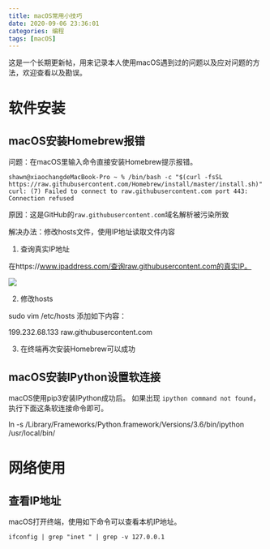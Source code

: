```yaml
---
title: macOS常用小技巧
date: 2020-09-06 23:36:01
categories: 编程
tags: [macOS]
---
```


这是一个长期更新帖，用来记录本人使用macOS遇到过的问题以及应对问题的方法，欢迎查看以及勘误。

# 软件安装

## macOS安装Homebrew报错

问题：在macOS里输入命令直接安装Homebrew提示报错。

```
shawn@xiaochangdeMacBook-Pro ~ % /bin/bash -c "$(curl -fsSL https://raw.githubusercontent.com/Homebrew/install/master/install.sh)"
curl: (7) Failed to connect to raw.githubusercontent.com port 443: Connection refused
```

原因：这是GitHub的`raw.githubusercontent.com`域名解析被污染所致

解决办法：修改hosts文件，使用IP地址读取文件内容

1. 查询真实IP地址

在https://www.ipaddress.com/查询raw.githubusercontent.com的真实IP。

![](/Users/shawn/Nodejs/Hexo/ipaddress_search.jpg)

2. 修改hosts

sudo vim /etc/hosts
添加如下内容：

199.232.68.133 raw.githubusercontent.com

3. 在终端再次安装Homebrew可以成功



## macOS安装IPython设置软连接

macOS使用pip3安装IPython成功后。
如果出现	`ipython command not found`，执行下面这条软连接命令即可。

ln -s /Library/Frameworks/Python.framework/Versions/3.6/bin/ipython /usr/local/bin/



# 网络使用

## 查看IP地址

macOS打开终端，使用如下命令可以查看本机IP地址。

```shell
ifconfig | grep "inet " | grep -v 127.0.0.1
```